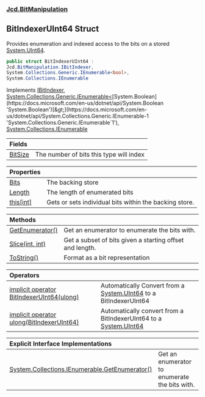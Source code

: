 ### [Jcd.BitManipulation](Jcd.BitManipulation.md 'Jcd.BitManipulation')

## BitIndexerUInt64 Struct

Provides enumeration and indexed access to the bits on a
stored [System.UInt64](https://docs.microsoft.com/en-us/dotnet/api/System.UInt64 'System.UInt64').

```csharp
public struct BitIndexerUInt64 :
Jcd.BitManipulation.IBitIndexer,
System.Collections.Generic.IEnumerable<bool>,
System.Collections.IEnumerable
```

Implements [IBitIndexer](Jcd.BitManipulation.IBitIndexer.md 'Jcd.BitManipulation.IBitIndexer'), [System.Collections.Generic.IEnumerable&lt;](https://docs.microsoft.com/en-us/dotnet/api/System.Collections.Generic.IEnumerable-1 'System.Collections.Generic.IEnumerable`1')[System.Boolean](https://docs.microsoft.com/en-us/dotnet/api/System.Boolean 'System.Boolean')[&gt;](https://docs.microsoft.com/en-us/dotnet/api/System.Collections.Generic.IEnumerable-1 'System.Collections.Generic.IEnumerable`1'), [System.Collections.IEnumerable](https://docs.microsoft.com/en-us/dotnet/api/System.Collections.IEnumerable 'System.Collections.IEnumerable')

| Fields | |
| :--- | :--- |
| [BitSize](Jcd.BitManipulation.BitIndexerUInt64.BitSize.md 'Jcd.BitManipulation.BitIndexerUInt64.BitSize') | The number of bits this type will index |

| Properties | |
| :--- | :--- |
| [Bits](Jcd.BitManipulation.BitIndexerUInt64.Bits.md 'Jcd.BitManipulation.BitIndexerUInt64.Bits') | The backing store |
| [Length](Jcd.BitManipulation.BitIndexerUInt64.Length.md 'Jcd.BitManipulation.BitIndexerUInt64.Length') | The length of enumerated bits |
| [this[int]](Jcd.BitManipulation.BitIndexerUInt64.this[int].md 'Jcd.BitManipulation.BitIndexerUInt64.this[int]') | Gets or sets individual bits within the backing store. |

| Methods | |
| :--- | :--- |
| [GetEnumerator()](Jcd.BitManipulation.BitIndexerUInt64.GetEnumerator().md 'Jcd.BitManipulation.BitIndexerUInt64.GetEnumerator()') | Get an enumerator to enumerate the bits with. |
| [Slice(int, int)](Jcd.BitManipulation.BitIndexerUInt64.Slice(int,int).md 'Jcd.BitManipulation.BitIndexerUInt64.Slice(int, int)') | Get a subset of bits given a starting offset and length. |
| [ToString()](Jcd.BitManipulation.BitIndexerUInt64.ToString().md 'Jcd.BitManipulation.BitIndexerUInt64.ToString()') | Format as a bit representation |

| Operators                                                                                                                                                                                                                                  |                                                                                                                                               |
|:-------------------------------------------------------------------------------------------------------------------------------------------------------------------------------------------------------------------------------------------|:----------------------------------------------------------------------------------------------------------------------------------------------|
| [implicit operator BitIndexerUInt64(ulong)](Jcd.BitManipulation.BitIndexerUInt64.op_ImplicitJcd.BitManipulation.BitIndexerUInt64(ulong).md 'Jcd.BitManipulation.BitIndexerUInt64.op_Implicit Jcd.BitManipulation.BitIndexerUInt64(ulong)') | Automatically Convert from a [System.UInt64](https://docs.microsoft.com/en-us/dotnet/api/System.UInt64 'System.UInt64') to a BitIndexerUInt64 |
| [implicit operator ulong(BitIndexerUInt64)](Jcd.BitManipulation.BitIndexerUInt64.op_Implicitulong(Jcd.BitManipulation.BitIndexerUInt64).md 'Jcd.BitManipulation.BitIndexerUInt64.op_Implicit ulong(Jcd.BitManipulation.BitIndexerUInt64)') | Automatically convert from a BitIndexerUInt64 to a [System.UInt64](https://docs.microsoft.com/en-us/dotnet/api/System.UInt64 'System.UInt64') |

| Explicit Interface Implementations | |
| :--- | :--- |
| [System.Collections.IEnumerable.GetEnumerator()](Jcd.BitManipulation.BitIndexerUInt64.System.Collections.IEnumerable.GetEnumerator().md 'Jcd.BitManipulation.BitIndexerUInt64.System.Collections.IEnumerable.GetEnumerator()') | Get an enumerator to enumerate the bits with. |
